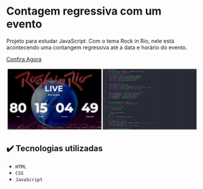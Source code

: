 # Contagem regressiva com um evento
Projeto para estudar JavaScript. Com o tema Rock in Rio, nele está acontecendo uma contangem regressiva até a data e horário do evento.

[Confira Agora](https://contagemregressivaevento.netlify.app/)

![imagem do código e da página](./img/rockinrio.jpg)

## ✔️ Tecnologias utilizadas

- ``HTML``
- ``CSS``
- ``JavaScript``
